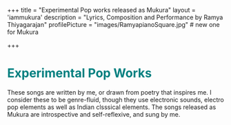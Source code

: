 +++
title = "Experimental Pop works released as Mukura"
layout = 'iammukura'
description = "Lyrics, Composition and Performance by Ramya Thiyagarajan"
profilePicture = "images/RamyapianoSquare.jpg" # new one for Mukura

+++

<h1 style="color: teal;"> Experimental Pop Works </h1>

 These songs are written by me, or drawn from poetry that inspires me. I consider these to be genre-fluid, though they use electronic sounds, electro pop elements as well as Indian clsssical elements. 
 The songs released as Mukura are introspective and self-reflexive, and sung by me. 